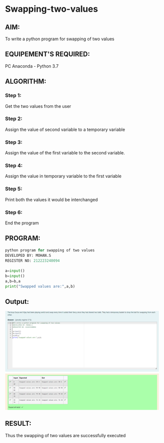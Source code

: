# Swapping-two-values
## AIM:
To write a python program for swapping of two values

## EQUIPEMENT'S REQUIRED: 
PC
Anaconda - Python 3.7

## ALGORITHM: 
### Step 1:
Get the two values from the user
### Step 2: 
Assign the value of second variable to a temporary variable 
### Step 3: 
Assign the value of the first variable to the second variable.
### Step 4:  
Assign the value in temporary variable to the first variable
### Step 5: 
Print both the values it would be interchanged
### Step 6: 
End the program

## PROGRAM:
```python
python program for swapping of two values
DEVELOPED BY: MOHAN.S
REGISTER NO: 212223240094

a=input()
b=input()
a,b=b,a
print("Swapped values are:",a,b)
```

## Output:

![alt text](<Screenshot 2024-04-08 174700.png>)


## RESULT:
Thus the swapping of two values are successfully executed



